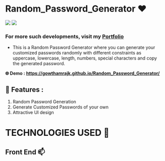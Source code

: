 # Random_Password_Generator ❤️

![](https://img.shields.io/github/languages/count/gowthamrajk/Random_Password_Generator)   ![](https://img.shields.io/github/languages/top/gowthamrajk/Random_Password_Generator)

### For more such developments, visit my [Portfolio](https://gowthamrajk.github.io/)

- This is a Random Password Generator where you can generate your customized passwords randomly with different constraints as uppercase, lowercase, length, numbers, special characters and copy the generated password.

**🌐 Demo : https://gowthamrajk.github.io/Random_Password_Generator/**

## 🔭 Features :

1) Random Password Generation
2) Generate Customized Passwords of your own
3) Attractive UI design

# TECHNOLOGIES USED 📌

## Front End 📫
